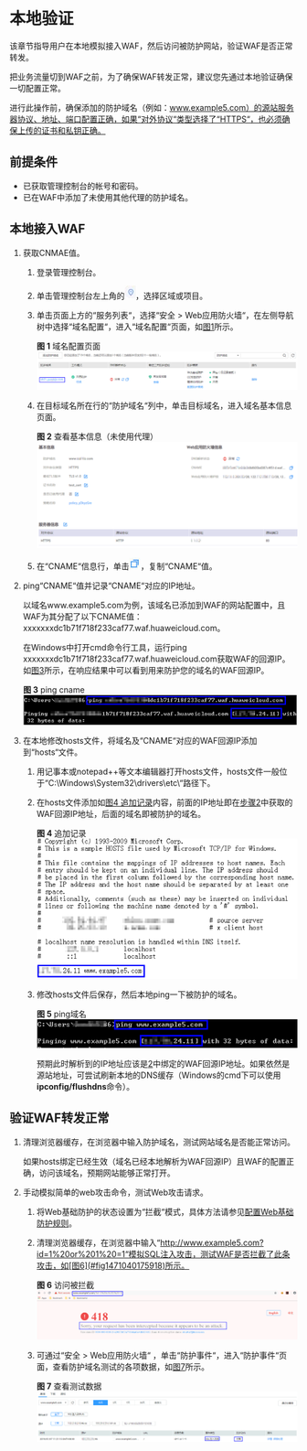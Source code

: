 # 本地验证<a name="waf_01_0073"></a>

该章节指导用户在本地模拟接入WAF，然后访问被防护网站，验证WAF是否正常转发。

把业务流量切到WAF之前，为了确保WAF转发正常，建议您先通过本地验证确保一切配置正常。

进行此操作前，确保添加的防护域名（例如：www.example5.com）的源站服务器协议、地址、端口配置正确，如果“对外协议“类型选择了“HTTPS“，也必须确保上传的证书和私钥正确。

## 前提条件<a name="section990420459317"></a>

-   已获取管理控制台的帐号和密码。
-   已在WAF中添加了未使用其他代理的防护域名。

## 本地接入WAF<a name="section177188488332"></a>

1.  获取CNMAE值。
    1.  登录管理控制台。
    2.  单击管理控制台左上角的![](figures/选择区域图标-0.jpg)，选择区域或项目。
    3.  单击页面上方的“服务列表“，选择“安全  \>  Web应用防火墙“，在左侧导航树中选择“域名配置“，进入“域名配置“页面，如[图1](#zh-cn_topic_0110861354_fig15593418182219)所示。

        **图 1**  域名配置页面<a name="zh-cn_topic_0110861354_fig15593418182219"></a>  
        ![](figures/域名配置页面.png "域名配置页面")

    4.  在目标域名所在行的“防护域名“列中，单击目标域名，进入域名基本信息页面。

        **图 2**  查看基本信息（未使用代理）<a name="fig967685918543"></a>  
        ![](figures/查看基本信息（未使用代理）.png "查看基本信息（未使用代理）")

    5.  在“CNAME“信息行，单击![](figures/复制按钮.jpg)，复制“CNAME“值。

2.  <a name="li132916207364"></a>ping“CNAME“值并记录“CNAME“对应的IP地址。

    以域名www.example5.com为例，该域名已添加到WAF的网站配置中，且WAF为其分配了以下CNAME值：xxxxxxxdc1b71f718f233caf77.waf.huaweicloud.com。

    在Windows中打开cmd命令行工具，运行ping xxxxxxxdc1b71f718f233caf77.waf.huaweicloud.com获取WAF的回源IP。如[图3](#fig3609445192)所示，在响应结果中可以看到用来防护您的域名的WAF回源IP。

    **图 3**  ping cname<a name="fig3609445192"></a>  
    ![](figures/ping-cname.png "ping-cname")

3.  在本地修改hosts文件，将域名及“CNAME“对应的WAF回源IP添加到“hosts“文件。
    1.  用记事本或notepad++等文本编辑器打开hosts文件，hosts文件一般位于“C:\\Windows\\System32\\drivers\\etc\\“路径下。
    2.  <a name="li4860411142315"></a>在hosts文件添加如[图4 追加记录](#fig386011112317)内容，前面的IP地址即在[步骤2](#li132916207364)中获取的WAF回源IP地址，后面的域名即被防护的域名。

        **图 4**  追加记录<a name="fig386011112317"></a>  
        ![](figures/追加记录.png "追加记录")

    3.  修改hosts文件后保存，然后本地ping一下被防护的域名。

        **图 5**  ping域名<a name="fig11957173124414"></a>  
        ![](figures/ping域名.png "ping域名")

        预期此时解析到的IP地址应该是[2](#li4860411142315)中绑定的WAF回源IP地址。如果依然是源站地址，可尝试刷新本地的DNS缓存（Windows的cmd下可以使用**ipconfig/flushdns**命令）。



## 验证WAF转发正常<a name="section13175175825920"></a>

1.  清理浏览器缓存，在浏览器中输入防护域名，测试网站域名是否能正常访问。

    如果hosts绑定已经生效（域名已经本地解析为WAF回源IP）且WAF的配置正确，访问该域名，预期网站能够正常打开。

2.  手动模拟简单的web攻击命令，测试Web攻击请求。
    1.  将Web基础防护的状态设置为“拦截“模式，具体方法请参见[配置Web基础防护规则](配置Web基础防护规则.md)。
    2.  清理浏览器缓存，在浏览器中输入“http://www.example5.com?id=1%20or%201%20=1“模拟SQL注入攻击，测试WAF是否拦截了此条攻击，如[图6](#fig1471040175918)所示。

        **图 6**  访问被拦截<a name="fig1471040175918"></a>  
        ![](figures/访问被拦截.png "访问被拦截")

    3.  可通过“安全  \>  Web应用防火墙“ ，单击“防护事件“，进入“防护事件“页面，查看防护域名测试的各项数据，如[图7](#fig1348440105913)所示。

        **图 7**  查看测试数据<a name="fig1348440105913"></a>  
        ![](figures/查看测试数据.png "查看测试数据")



